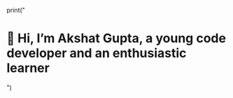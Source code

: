 print("<h1><h1>👋 Hi, I’m Akshat Gupta, a young code developer and an enthusiastic learner</h1></h1>")
